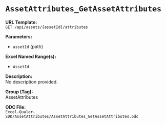 # `AssetAttributes_GetAssetAttributes`

**URL Template:**  
`GET /api/assets/{assetId}/attributes`

**Parameters:**  
- `assetId` (path)

**Excel Named Range(s):**  
- `AssetId`

**Description:**  
No description provided.

**Group (Tag):**  
AssetAttributes

**ODC File:**  
`Excel-Qualer-SDK/AssetAttributes/AssetAttributes_GetAssetAttributes.odc`
